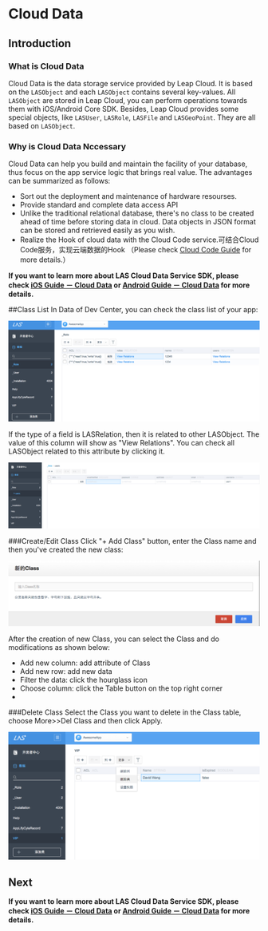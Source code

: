 # Cloud Data
## Introduction

### What is Cloud Data
Cloud Data is the data storage service provided by Leap Cloud. It is based on the `LASObject` and each `LASObject` contains several key-values. All `LASObject` are stored in Leap Cloud, you can perform operations towards them with iOS/Android Core SDK. Besides, Leap Cloud  provides some special objects, like `LASUser`, `LASRole`, `LASFile` and `LASGeoPoint`. They are all based on `LASObject`.


### Why is Cloud Data Nccessary
Cloud Data can help you build and maintain the facility of your database, thus focus on the app service logic that brings real value.  The advantages can be summarized as follows:

* Sort out the deployment and maintenance of hardware resourses.
* Provide standard and complete data access API
* Unlike the traditional relational database, there's no class to be created ahead of time before storing data in cloud. Data objects in JSON format can be stored and retrieved easily as you wish.
* Realize the Hook of cloud data with the Cloud Code service.可结合Cloud Code服务，实现云端数据的Hook （Please check [Cloud Code Guide](LAS_DOCS_GUIDE_LINK_PLACEHOLDER_JAVA) for more details.） 

**If you want to learn more about LAS Cloud Data Service SDK, please check [iOS Guide － Cloud Data](LAS_DOCS_GUIDE_LINK_PLACEHOLDER_IOS#CloudData) or [Android Guide － Cloud Data](LAS_DOCS_GUIDE_LINK_PLACEHOLDER_ANDROID#CloudData) for more details.**

##Class List
In Data of Dev Center, you can check the class list of your app:

![imgCDClassList.png](../../../images/imgCDClassList.png)

If the type of a field is LASRelation, then it is related to other LASObject. The value of this column will show as "View Relations". You can check all LASObject related to this attribute by clicking it.

![imgCDShowRelation.png](../../../images/imgCDShowRelation.png)

###Create/Edit Class
Click "+ Add Class" button, enter the Class name and then you've created the new class:

![imgCDAddClass.png](../../../images/imgCDAddClass.png)

After the creation of new Class, you can select the Class and do modifications as shown below:

* Add new column: add attribute of Class
* Add new row: add new data
* Filter the data: click the hourglass icon 
* Choose column: click the Table button on the top right corner
* 
###Delete Class 
Select the Class you want to delete in the Class table, choose More>>Del Class and then click Apply.

![imgCDDeleteClass](../../../images/imgCDDeleteClass.png)

## Next

**If you want to learn more about LAS Cloud Data Service SDK, please check [iOS Guide － Cloud Data](LAS_DOCS_GUIDE_LINK_PLACEHOLDER_IOS#CloudData) or [Android Guide － Cloud Data](LAS_DOCS_GUIDE_LINK_PLACEHOLDER_ANDROID#CloudData) for more details.**
